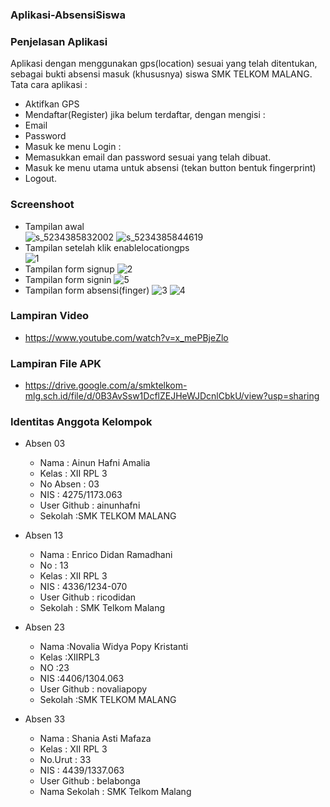 ### Aplikasi-AbsensiSiswa ###

### Penjelasan Aplikasi ###

Aplikasi dengan menggunakan gps(location) sesuai yang telah ditentukan, sebagai bukti absensi masuk (khususnya) siswa SMK TELKOM MALANG. <br> 
Tata cara aplikasi :
* Aktifkan GPS
* Mendaftar(Register) jika belum terdaftar, dengan mengisi :
 * Email 
 * Password
* Masuk ke menu Login :
 * Memasukkan email dan password sesuai yang telah dibuat.
* Masuk ke menu utama untuk absensi (tekan button bentuk fingerprint)
* Logout.

### Screenshoot ###
* Tampilan awal<br>
![s_5234385832002](https://cloud.githubusercontent.com/assets/22153524/20464439/435057b2-af7a-11e6-957a-5f23e6f0469e.jpg) 
![s_5234385844619](https://cloud.githubusercontent.com/assets/22153524/20464456/6bab441a-af7a-11e6-908b-a8ef908a2cb0.jpg)
* Tampilan setelah klik enablelocationgps<br>
![1](https://cloud.githubusercontent.com/assets/22153524/21011838/b90705be-bd85-11e6-9930-9b1db8c88976.PNG)<br>
* Tampilan form signup
![2](https://cloud.githubusercontent.com/assets/22153524/21011899/0a1cfc60-bd86-11e6-991b-82eb4b4fb502.PNG)
* Tampilan form signin
![5](https://cloud.githubusercontent.com/assets/22153524/21011918/1819686c-bd86-11e6-8c6b-416c8433def3.PNG)<br>
* Tampilan form absensi(finger)
![3](https://cloud.githubusercontent.com/assets/22153524/21011931/29072f88-bd86-11e6-9e97-1c79960a6c1d.PNG)
![4](https://cloud.githubusercontent.com/assets/22153524/21011930/2906c07a-bd86-11e6-8a0e-40ae5457a781.PNG)<br>

### Lampiran Video ###
* https://www.youtube.com/watch?v=x_mePBjeZlo

### Lampiran File APK ###
* https://drive.google.com/a/smktelkom-mlg.sch.id/file/d/0B3AvSsw1DcflZEJHeWJDcnlCbkU/view?usp=sharing


### Identitas Anggota Kelompok ###
* Absen 03
  * Nama : Ainun Hafni Amalia
  * Kelas : XII RPL 3
  * No Absen : 03
  * NIS : 4275/1173.063
  * User Github : ainunhafni
  * Sekolah :SMK TELKOM MALANG

* Absen 13
  * Nama : Enrico Didan Ramadhani
  * No : 13
  * Kelas : XII RPL 3
  * NIS : 4336/1234-070
  * User Github : ricodidan
  * Sekolah : SMK Telkom Malang 

* Absen 23
  * Nama :Novalia Widya Popy Kristanti
  * Kelas :XIIRPL3
  * NO :23
  * NIS :4406/1304.063
  * User Github : novaliapopy
  * Sekolah :SMK TELKOM MALANG
  
* Absen 33
  * Nama : Shania Asti Mafaza
  * Kelas : XII RPL 3
  * No.Urut : 33
  * NIS : 4439/1337.063
  * User Github : belabonga
  * Nama Sekolah : SMK Telkom Malang
